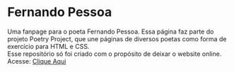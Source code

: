 # Fernando Pessoa
Uma fanpage para o poeta Fernando Pessoa. Essa página faz parte do projeto Poetry Project, que une páginas de diversos poetas como forma de exercício para HTML e CSS. <br/>
Esse repositório só foi criado com o propósito de deixar o website online. Acesse: <a href="fernandopessoapoetryproject.netlify.app">Clique Aqui <a/>
